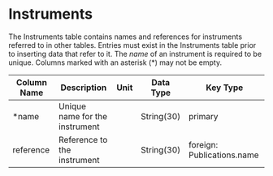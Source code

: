 # Instruments

The Instruments table contains names and references for instruments referred to in other tables.
Entries must exist in the Instruments table prior to inserting data that refer to it.
The *name* of an instrument is required to be unique. 
Columns marked with an asterisk (*) may not be empty.

| Column Name | Description  | Unit  | Data Type | Key Type  |
|---|---|---|---|---|
| *name      | Unique name for the instrument |   | String(30)  | primary   |
| reference | Reference to the instrument |   | String(30) | foreign: Publications.name |
